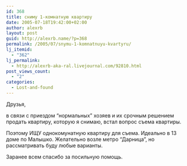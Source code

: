 ```yaml
---
id: 368
title: сниму 1-комнатную квартиру
date: 2005-07-18T19:42:00+02:00
author: alexrb
layout: post
guid: http://alexrb.name/?p=368
permalink: /2005/07/snymu-1-komnatnuyu-kvartyru/
lj_itemid:
  - "362"
lj_permalink:
  - http://alexrb-aka-ral.livejournal.com/92810.html
post_views_count:
  - "2"
categories:
  - Lost-and-found
---
```

Друзья, 

в связи с приездом &#8220;нормальных&#8221; хозяев и их срочным решением продать квартиру, которую я снимаю, встал вопрос съема квартиры. 

Поэтому ИЩУ однокомунатную квартиру для съема. Идеально в 13 доме по Малышко. Желательно возле метро &#8220;Дарница&#8221;, но рассматривать буду любые варианты. 

Заранее всем спасибо за посильную помощь.